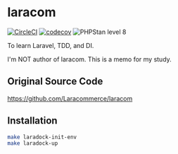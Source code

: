 # laracom

[![CircleCI](https://circleci.com/gh/tyabu12/kata/tree/laracom.svg?style=svg)](https://circleci.com/gh/tyabu12/kata/tree/laracom)
[![codecov](https://codecov.io/gh/tyabu12/kata/branch/laracom/graph/badge.svg)](https://codecov.io/gh/tyabu12/kata/branch/laracom)
![PHPStan level 8](https://img.shields.io/badge/PHPStan-level%208-brightgreen.svg?style=flat)

To learn Laravel, TDD, and DI.

I'm NOT author of laracom. This is a memo for my study.

## Original Source Code

<https://github.com/Laracommerce/laracom>

## Installation

```bash
make laradock-init-env
make laradock-up
```
